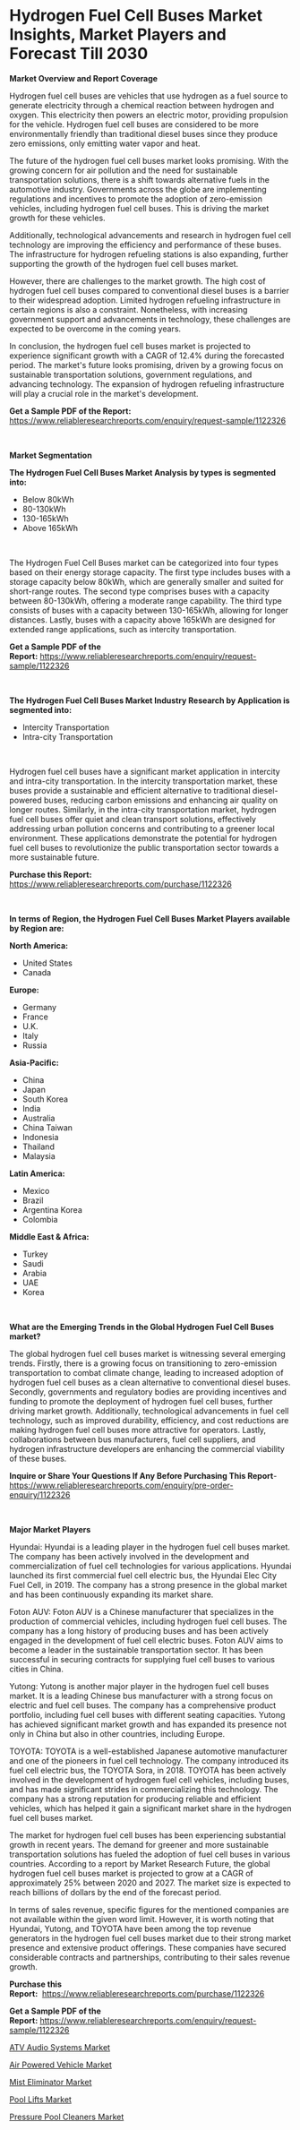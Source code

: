 <p><h1>Hydrogen Fuel Cell Buses Market Insights, Market Players and Forecast Till 2030</h1></p><p><strong>Market Overview and Report Coverage</strong></p>
<p><p>Hydrogen fuel cell buses are vehicles that use hydrogen as a fuel source to generate electricity through a chemical reaction between hydrogen and oxygen. This electricity then powers an electric motor, providing propulsion for the vehicle. Hydrogen fuel cell buses are considered to be more environmentally friendly than traditional diesel buses since they produce zero emissions, only emitting water vapor and heat.</p><p>The future of the hydrogen fuel cell buses market looks promising. With the growing concern for air pollution and the need for sustainable transportation solutions, there is a shift towards alternative fuels in the automotive industry. Governments across the globe are implementing regulations and incentives to promote the adoption of zero-emission vehicles, including hydrogen fuel cell buses. This is driving the market growth for these vehicles.</p><p>Additionally, technological advancements and research in hydrogen fuel cell technology are improving the efficiency and performance of these buses. The infrastructure for hydrogen refueling stations is also expanding, further supporting the growth of the hydrogen fuel cell buses market.</p><p>However, there are challenges to the market growth. The high cost of hydrogen fuel cell buses compared to conventional diesel buses is a barrier to their widespread adoption. Limited hydrogen refueling infrastructure in certain regions is also a constraint. Nonetheless, with increasing government support and advancements in technology, these challenges are expected to be overcome in the coming years.</p><p>In conclusion, the hydrogen fuel cell buses market is projected to experience significant growth with a CAGR of 12.4% during the forecasted period. The market's future looks promising, driven by a growing focus on sustainable transportation solutions, government regulations, and advancing technology. The expansion of hydrogen refueling infrastructure will play a crucial role in the market's development.</p></p>
<p><strong>Get a Sample PDF of the Report:</strong> <a href="https://www.reliableresearchreports.com/enquiry/request-sample/1122326">https://www.reliableresearchreports.com/enquiry/request-sample/1122326</a></p>
<p>&nbsp;</p>
<p><strong>Market Segmentation</strong></p>
<p><strong>The Hydrogen Fuel Cell Buses Market Analysis by types is segmented into:</strong></p>
<p><ul><li>Below 80kWh</li><li>80-130kWh</li><li>130-165kWh</li><li>Above 165kWh</li></ul></p>
<p>&nbsp;</p>
<p><p>The Hydrogen Fuel Cell Buses market can be categorized into four types based on their energy storage capacity. The first type includes buses with a storage capacity below 80kWh, which are generally smaller and suited for short-range routes. The second type comprises buses with a capacity between 80-130kWh, offering a moderate range capability. The third type consists of buses with a capacity between 130-165kWh, allowing for longer distances. Lastly, buses with a capacity above 165kWh are designed for extended range applications, such as intercity transportation.</p></p>
<p><strong>Get a Sample PDF of the Report:</strong>&nbsp;<a href="https://www.reliableresearchreports.com/enquiry/request-sample/1122326">https://www.reliableresearchreports.com/enquiry/request-sample/1122326</a></p>
<p>&nbsp;</p>
<p><strong>The Hydrogen Fuel Cell Buses Market Industry Research by Application is segmented into:</strong></p>
<p><ul><li>Intercity Transportation</li><li>Intra-city Transportation</li></ul></p>
<p>&nbsp;</p>
<p><p>Hydrogen fuel cell buses have a significant market application in intercity and intra-city transportation. In the intercity transportation market, these buses provide a sustainable and efficient alternative to traditional diesel-powered buses, reducing carbon emissions and enhancing air quality on longer routes. Similarly, in the intra-city transportation market, hydrogen fuel cell buses offer quiet and clean transport solutions, effectively addressing urban pollution concerns and contributing to a greener local environment. These applications demonstrate the potential for hydrogen fuel cell buses to revolutionize the public transportation sector towards a more sustainable future.</p></p>
<p><strong>Purchase this Report:</strong>&nbsp; <a href="https://www.reliableresearchreports.com/purchase/1122326">https://www.reliableresearchreports.com/purchase/1122326</a></p>
<p>&nbsp;</p>
<p><strong>In terms of Region, the Hydrogen Fuel Cell Buses Market Players available by Region are:</strong></p>
<p>
    <p> <strong> North America: </strong>
        <ul>
            <li>United States</li>
            <li>Canada</li>
        </ul>
        </p> 
    <p> <strong> Europe: </strong>
        <ul>
            <li>Germany</li>
            <li>France</li>
            <li>U.K.</li>
            <li>Italy</li>
            <li>Russia</li>
        </ul>
        </p> 
    <p> <strong> Asia-Pacific: </strong>
        <ul>
            <li>China</li>
            <li>Japan</li>
            <li>South Korea</li>
            <li>India</li>
            <li>Australia</li>
            <li>China Taiwan</li>
            <li>Indonesia</li>
            <li>Thailand</li>
            <li>Malaysia</li>
        </ul>
        </p> 
    <p> <strong> Latin America: </strong>
        <ul>
            <li>Mexico</li>
            <li>Brazil</li>
            <li>Argentina Korea</li>
            <li>Colombia</li>
        </ul>
        </p> 
    <p> <strong> Middle East & Africa: </strong>
        <ul>
            <li>Turkey</li>
            <li>Saudi</li>
            <li>Arabia</li>
            <li>UAE</li>
            <li>Korea</li>
        </ul>
    </p>
    </p>
<p>&nbsp;</p>
<p><strong>What are the Emerging Trends in the Global Hydrogen Fuel Cell Buses market?</strong></p>
<p><p>The global hydrogen fuel cell buses market is witnessing several emerging trends. Firstly, there is a growing focus on transitioning to zero-emission transportation to combat climate change, leading to increased adoption of hydrogen fuel cell buses as a clean alternative to conventional diesel buses. Secondly, governments and regulatory bodies are providing incentives and funding to promote the deployment of hydrogen fuel cell buses, further driving market growth. Additionally, technological advancements in fuel cell technology, such as improved durability, efficiency, and cost reductions are making hydrogen fuel cell buses more attractive for operators. Lastly, collaborations between bus manufacturers, fuel cell suppliers, and hydrogen infrastructure developers are enhancing the commercial viability of these buses.</p></p>
<p><strong>Inquire or Share Your Questions If Any Before Purchasing This Report</strong>- <a href="https://www.reliableresearchreports.com/enquiry/pre-order-enquiry/1122326">https://www.reliableresearchreports.com/enquiry/pre-order-enquiry/1122326</a></p>
<p>&nbsp;</p>
<p><strong>Major Market Players</strong></p>
<p><p>Hyundai: Hyundai is a leading player in the hydrogen fuel cell buses market. The company has been actively involved in the development and commercialization of fuel cell technologies for various applications. Hyundai launched its first commercial fuel cell electric bus, the Hyundai Elec City Fuel Cell, in 2019. The company has a strong presence in the global market and has been continuously expanding its market share. </p><p>Foton AUV: Foton AUV is a Chinese manufacturer that specializes in the production of commercial vehicles, including hydrogen fuel cell buses. The company has a long history of producing buses and has been actively engaged in the development of fuel cell electric buses. Foton AUV aims to become a leader in the sustainable transportation sector. It has been successful in securing contracts for supplying fuel cell buses to various cities in China.</p><p>Yutong: Yutong is another major player in the hydrogen fuel cell buses market. It is a leading Chinese bus manufacturer with a strong focus on electric and fuel cell buses. The company has a comprehensive product portfolio, including fuel cell buses with different seating capacities. Yutong has achieved significant market growth and has expanded its presence not only in China but also in other countries, including Europe.</p><p>TOYOTA: TOYOTA is a well-established Japanese automotive manufacturer and one of the pioneers in fuel cell technology. The company introduced its fuel cell electric bus, the TOYOTA Sora, in 2018. TOYOTA has been actively involved in the development of hydrogen fuel cell vehicles, including buses, and has made significant strides in commercializing this technology. The company has a strong reputation for producing reliable and efficient vehicles, which has helped it gain a significant market share in the hydrogen fuel cell buses market.</p><p>The market for hydrogen fuel cell buses has been experiencing substantial growth in recent years. The demand for greener and more sustainable transportation solutions has fueled the adoption of fuel cell buses in various countries. According to a report by Market Research Future, the global hydrogen fuel cell buses market is projected to grow at a CAGR of approximately 25% between 2020 and 2027. The market size is expected to reach billions of dollars by the end of the forecast period.</p><p>In terms of sales revenue, specific figures for the mentioned companies are not available within the given word limit. However, it is worth noting that Hyundai, Yutong, and TOYOTA have been among the top revenue generators in the hydrogen fuel cell buses market due to their strong market presence and extensive product offerings. These companies have secured considerable contracts and partnerships, contributing to their sales revenue growth.</p></p>
<p><strong>Purchase this Report:</strong>&nbsp;&nbsp;<a href="https://www.reliableresearchreports.com/purchase/1122326">https://www.reliableresearchreports.com/purchase/1122326</a></p>
<p></p>
<p><strong>Get a Sample PDF of the Report:</strong>&nbsp;<a href="https://www.reliableresearchreports.com/enquiry/request-sample/1122326">https://www.reliableresearchreports.com/enquiry/request-sample/1122326</a></p>
<p><p><a href="https://github.com/mahnoor2003/Market-Research-Report-List-1/blob/main/atv-audio-systems-market.md">ATV Audio Systems Market</a></p><p><a href="https://github.com/marloy8/Market-Research-Report-List-1/blob/main/air-powered-vehicle-market.md">Air Powered Vehicle Market</a></p><p><a href="https://medium.com/@jaremington56468/mist-eliminator-nbsp-market-focuses-on-market-share-size-and-projected-forecast-till-2030-d5d6d710425b">Mist Eliminator Market</a></p><p><a href="https://www.linkedin.com/pulse/pool-lifts-market-research-report-unlocks-analysis-financial-mqbkc/">Pool Lifts Market</a></p><p><a href="https://www.linkedin.com/pulse/pressure-pool-cleaners-market-insights-players-forecast-till-pnpkc/">Pressure Pool Cleaners Market</a></p></p>